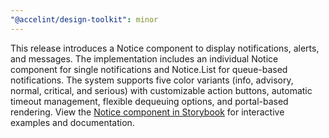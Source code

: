 ```yaml
---
"@accelint/design-toolkit": minor
---
```


This release introduces a Notice component to display notifications, alerts, and messages. The implementation includes an individual Notice component for single notifications and Notice.List for queue-based notifications. The system supports five color variants (info, advisory, normal, critical, and serious) with customizable action buttons, automatic timeout management, flexible dequeuing options, and portal-based rendering. View the [Notice component in Storybook](https://gohypergiant.github.io/standard-toolkit/?path=/docs/components-notice--playground) for interactive examples and documentation.

